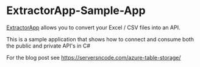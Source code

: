 # ExtractorApp-Sample-App


[ExtractorApp](https://extractorapp.com/) allows you to convert your Excel / CSV files into an API. 

This is a sample application that shows how to connect and consume both the public and private API's in C#

For the blog post see https://serversncode.com/azure-table-storage/
